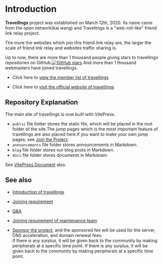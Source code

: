 # Introduction

**Travellings** project was established on March 12th, 2020. Its name came from the open network(kai wang) and Travellings is a "web-roll-like" friend link relay project.

The more the websites which join this friend link relay are, the larger the scale of friend link relay and websites traffic sharing is.

Up to now, there are more than 1 thousand people giving stars to travellings repositories on GitHub.[![GitHub stars](https://img.shields.io/github/stars/travellings-link/travellings?style=social)](https://github.com/travellings-link/travellings/stargazers) And more than 1 thousand webmasters have joined travellings.

- Click here to [view the member list of travellings](https://list.travellings.cn)

- Click here to [visit the official website of travellings](https://www.travellings.cn)

## Repository Explanation

The main site of travellings is now built with VitePress.

- `public` file folder stores the static file, which will be placed in the root folder of the site.The jump pages which is the most important feature of travellings are also placed here.If you want to make your own jump pages, see [Join the Project](./docs/join.md#%E5%8F%82%E4%B8%8E%E9%A1%B9%E7%9B%AE).
- `announcements` file folder stores announcements in Markdown.
- `blog` file folder stores our blog posts in Markdown.
- `docs` file folder stores documents in Markdown.

See [VitePress Document](https://vitepress.dev/) also.

## See also

- [Introduction of travellings](./docs/index.md)

- [Joining requirement](./docs/join.md)

- [Q\&A](./docs/qa.md)

- [Joining requirement of maintenance team](./docs/toyou.md)

- [Sponsor the project](https://afdian.net/a/travellings), and the sponsored fee will be used for the server, DNS acceleration, and domain renewal fees.  
If there is any surplus, it will be given back to the community by making peripherals at a specific time point. If there is any surplus, it will be given back to the community by making peripherals at a specific time point.
